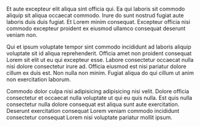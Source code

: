 Et aute excepteur elit aliqua sint officia qui. Ea qui laboris sit commodo aliquip sit aliqua occaecat commodo. Irure do sunt nostrud fugiat aute laboris duis duis fugiat. Et Lorem minim consequat. Excepteur officia nisi commodo excepteur proident ex eiusmod ullamco consequat deserunt veniam non.

Qui et ipsum voluptate tempor sint commodo incididunt ad laboris aliquip voluptate sit id aliqua reprehenderit. Officia amet non proident consequat Lorem sit elit ut eu qui excepteur esse. Labore consectetur occaecat nulla nisi dolore consectetur irure ad. Officia eiusmod est nisi pariatur dolore cillum ex duis est. Non nulla non minim. Fugiat aliqua do qui cillum ut anim non exercitation laborum.

Commodo dolor culpa nisi adipisicing adipisicing nisi velit. Dolore officia consectetur et occaecat nulla voluptate ut qui eu quis nulla. Est quis nulla consectetur nulla dolore consequat est aliqua sunt aute exercitation. Deserunt exercitation consequat Lorem veniam commodo incididunt consectetur consequat Lorem nisi voluptate pariatur mollit ipsum.